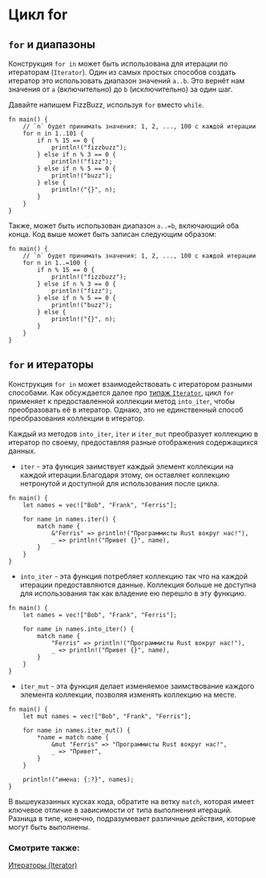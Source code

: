 # Цикл for

## `for` и диапазоны

Конструкция `for in` может быть использована для итерации по итераторам (`Iterator`). Один из самых простых способов создать итератор это использовать диапазон значений `a..b`. Это вернёт нам значения от `a` (включительно) до `b` (исключительно) за один шаг.

Давайте напишем FizzBuzz, используя `for` вместо `while`.

```rust,editable
fn main() {
    // `n` будет принимать значения: 1, 2, ..., 100 с каждой итерации
    for n in 1..101 {
        if n % 15 == 0 {
            println!("fizzbuzz");
        } else if n % 3 == 0 {
            println!("fizz");
        } else if n % 5 == 0 {
            println!("buzz");
        } else {
            println!("{}", n);
        }
    }
}
```

Также, может быть использован диапазон `a..=b`, включающий оба конца. Код выше может быть записан следующим образом:

```rust,editable
fn main() {
    // `n` будет принимать значения: 1, 2, ..., 100 с каждой итерации
    for n in 1..=100 {
        if n % 15 == 0 {
            println!("fizzbuzz");
        } else if n % 3 == 0 {
            println!("fizz");
        } else if n % 5 == 0 {
            println!("buzz");
        } else {
            println!("{}", n);
        }
    }
}
```

## `for` и итераторы

Конструкция `for in` может взаимодействовать с итератором разными способами. Как обсуждается далее про [типаж `Iterator`](../trait/iter.md), цикл `for` применяет к предоставленной коллекции метод `into_iter`, чтобы преобразовать её в итератор. Однако, это не единственный способ преобразования коллекции в итератор.

Каждый из методов `into_iter`, `iter` и `iter_mut` преобразует коллекцию в итератор по своему, предоставляя разные отображения содержащихся данных.

- `iter` - эта функция заимствует каждый элемент коллекции на каждой итерации.Благодаря этому, он оставляет коллекцию нетронутой и доступной для использования после цикла.

```rust,
fn main() {
    let names = vec!["Bob", "Frank", "Ferris"];

    for name in names.iter() {
        match name {
            &"Ferris" => println!("Программисты Rust вокруг нас!"),
            _ => println!("Привет {}", name),
        }
    }
}
```

- `into_iter` - эта функция потребляет коллекцию так что на каждой итерации предоставляются данные. Коллекция больше не доступна для использования так как владение ею перешло в эту функцию.

```rust,
fn main() {
    let names = vec!["Bob", "Frank", "Ferris"];

    for name in names.into_iter() {
        match name {
            "Ferris" => println!("Программисты Rust вокруг нас!"),
            _ => println!("Привет {}", name),
        }
    }
}
```

- `iter_mut` - эта функция делает изменяемое заимствование каждого элемента коллекции, позволяя изменять коллекцию на месте.

```rust,
fn main() {
    let mut names = vec!["Bob", "Frank", "Ferris"];

    for name in names.iter_mut() {
        *name = match name {
            &mut "Ferris" => "Программисты Rust вокруг нас!",
            _ => "Привет",
        }
    }

    println!("имена: {:?}", names);
}
```

В вышеуказанных кусках кода, обратите на ветку `match`, которая имеет ключевое отличие в зависимости от типа выполнения итераций. Разница в типе, конечно, подразумевает различные действия, которые могут быть выполнены.

### Смотрите также:

[Итераторы (Iterator)](../trait/iter.md)
